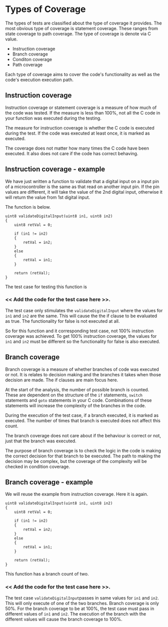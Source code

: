 # Types of Coverage

The types of tests are classified about the type of coverage it provides. The most obvious type of coverage is statement coverage. These ranges from state coverage to path coverage. The type of coverage is denote via C value.

* Instruction coverage
* Branch coverage
* Conditon coverage
* Path coverage

Each type of coverage aims to cover the code's functionality as well as the code's execution execution path.

## Instruction coverage

Instruction coverage or statement coverage is a measure of how much of the code was tested. If the measure is less than 100%, not all the C code in your function was executed during the testing.

The measure for instruction coverage is whether the C code is executed during the test. If the code was executed at least once, it is marked as executed.

The coverage does not matter how many times the C code have been executed. It also does not care if the code has correct behaving.

## Instruction coverage - example

We have just written a function to validate that a digital input on a input pin of a microcontroller is the same as that read on another input pin. If the pin values are different, it will take the value of the 2nd digital input, otherwise it will return the value from 1st digital input.

The function is below.

    uint8 validateDigitalInput(uint8 in1, uint8 in2)
    {
        uint8 retVal = 0;
        
        if (in1 != in2)
        {
            retVal = in2;
        }
        else
        {
            retVal = in1;
        }
        
        return (retVal);
    }


The test case for testing this function is

### << Add the code for the test case here >>.

The test case only stimulates the `validateDigitalInput` where the values for `in1` and `in2` are the same. This will cause the the if clause to be evaluated as true. The functionality for false is not executed at all.

So for this function and it corresponding test case, not 100% instruction coverage was achieved. To get 100% instruction coverage, the values for `in1` and `in2` must be different so the functionality for false is also executed.


## Branch coverage

Branch coverage is a measure of whether branches of code was executed or not. It is relates to decision making and the branches it takes when those decision are made. The if clauses are main focus here.

At the start of the analysis, the number of possible branch is counted. These are dependent on the structure of the `if` statements, `switch` statements and `goto` statements in your C code. Combinations of these statements will increase the complexity of the branches in the code.

During the execution of the test case, if a branch executed, it is marked as executed. The number of times that branch is executed does not affect this count.

The branch coverage does not care about if the behaviour is correct or not, just that the branch was executed.

The purpose of branch coverage is to check the logic in the code is making the correct decision for that branch to be executed. The path to making the decision may be complex, but the coverage of the complexity will be checked in condition coverage.


## Branch coverage - example

We will reuse the example from instruction coverage. Here it is again.

    uint8 validateDigitalInput(uint8 in1, uint8 in2)
    {
        uint8 retVal = 0;
        
        if (in1 != in2)
        {
            retVal = in2;
        }
        else
        {
            retVal = in1;
        }
        
        return (retVal);
    }
 
This function has a branch count of two.

### << Add the code for the test case here >>.

The test case `validateDigitalInput`passes in same values for `in1` and `in2`. This will only execute of one of the two branches. Branch coverage is only 50%. For the branch coverage to be at 100%, the test case must pass in different values of `in1` and `in2`. The execution of the branch with the different values will cause the branch coverage to 100%.   